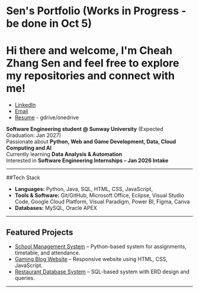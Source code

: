 # Sen's Portfolio (Works in Progress - be done in Oct 5)

# Hi there and welcome, I'm Cheah Zhang Sen and feel free to explore my repositories and connect with me!
- [LinkedIn](https://linkedin.com/in/zhang-sen-cheah)  
- [Email](cheahzhangsen@egmail.com)  
- [Resume](LINK-TO-YOUR-RESUME) - gdrive/onedrive

**Software Engineering student @ Sunway University** (Expected Graduation: Jan 2027)  
Passionate about **Python, Web and Game Development, Data, Cloud Computing and AI**  
Currently learning **Data Analysis & Automation**  
Interested in **Software Engineering Internships – Jan 2026 Intake**  

---

##Tech Stack
- **Languages:** Python, Java, SQL, HTML, CSS, JavaScript,
- **Tools & Software:** Git/GitHub, Microsoft Office, Eclipse, Visual Studio Code, Google Cloud Platform, Visual Paradigm, Power BI, Figma, Canva
- **Databases:** MySQL, Oracle APEX

---

## Featured Projects
- [School Management System](https://github.com/zhangsen83/School-Management-System) – Python-based system for assignments, timetable, and attendance.  
- [Gaming Blog Website](https://github.com/zhangsen83/Gaming-Blog-Website) – Responsive website using HTML, CSS, JavaScript.  
- [Restaurant Database System](https://github.com/zhangsen83/Restaurant-Database-System) – SQL-based system with ERD design and queries.  

---
